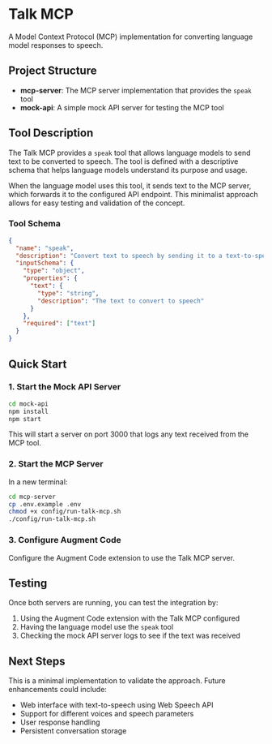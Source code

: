 # Talk MCP

A Model Context Protocol (MCP) implementation for converting language model responses to speech.

## Project Structure

- **mcp-server**: The MCP server implementation that provides the `speak` tool
- **mock-api**: A simple mock API server for testing the MCP tool

## Tool Description

The Talk MCP provides a `speak` tool that allows language models to send text to be converted to speech. The tool is defined with a descriptive schema that helps language models understand its purpose and usage.

When the language model uses this tool, it sends text to the MCP server, which forwards it to the configured API endpoint. This minimalist approach allows for easy testing and validation of the concept.

### Tool Schema

```json
{
  "name": "speak",
  "description": "Convert text to speech by sending it to a text-to-speech API",
  "inputSchema": {
    "type": "object",
    "properties": {
      "text": {
        "type": "string",
        "description": "The text to convert to speech"
      }
    },
    "required": ["text"]
  }
}
```

## Quick Start

### 1. Start the Mock API Server

```bash
cd mock-api
npm install
npm start
```

This will start a server on port 3000 that logs any text received from the MCP tool.

### 2. Start the MCP Server

In a new terminal:

```bash
cd mcp-server
cp .env.example .env
chmod +x config/run-talk-mcp.sh
./config/run-talk-mcp.sh
```

### 3. Configure Augment Code

Configure the Augment Code extension to use the Talk MCP server.

## Testing

Once both servers are running, you can test the integration by:

1. Using the Augment Code extension with the Talk MCP configured
2. Having the language model use the `speak` tool
3. Checking the mock API server logs to see if the text was received

## Next Steps

This is a minimal implementation to validate the approach. Future enhancements could include:

- Web interface with text-to-speech using Web Speech API
- Support for different voices and speech parameters
- User response handling
- Persistent conversation storage
